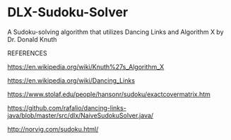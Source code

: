 # DLX-Sudoku-Solver
A Sudoku-solving algorithm that utilizes Dancing Links and Algorithm X by Dr. Donald Knuth


REFERENCES

https://en.wikipedia.org/wiki/Knuth%27s_Algorithm_X

https://en.wikipedia.org/wiki/Dancing_Links

https://www.stolaf.edu/people/hansonr/sudoku/exactcovermatrix.htm

https://github.com/rafalio/dancing-links-java/blob/master/src/dlx/NaiveSudokuSolver.java/

http://norvig.com/sudoku.html/
